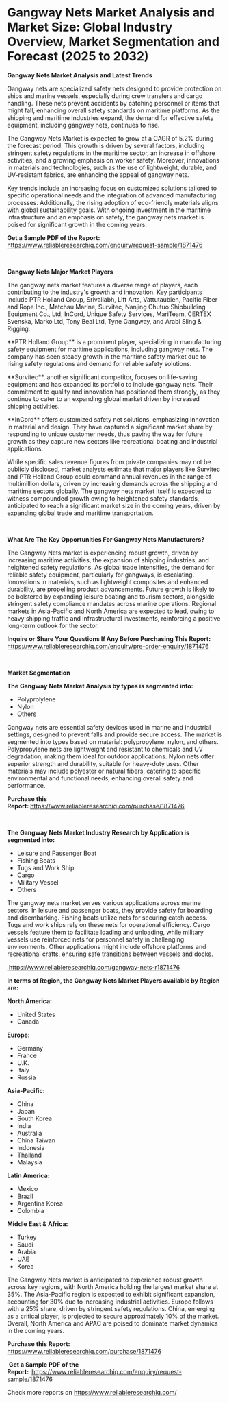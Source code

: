 <p><h1>Gangway Nets Market Analysis and Market Size: Global Industry Overview, Market Segmentation and Forecast (2025 to 2032)</h1></p><p><strong>Gangway Nets Market Analysis and Latest Trends</strong></p>
<p><p>Gangway nets are specialized safety nets designed to provide protection on ships and marine vessels, especially during crew transfers and cargo handling. These nets prevent accidents by catching personnel or items that might fall, enhancing overall safety standards on maritime platforms. As the shipping and maritime industries expand, the demand for effective safety equipment, including gangway nets, continues to rise.</p><p>The Gangway Nets Market is expected to grow at a CAGR of 5.2% during the forecast period. This growth is driven by several factors, including stringent safety regulations in the maritime sector, an increase in offshore activities, and a growing emphasis on worker safety. Moreover, innovations in materials and technologies, such as the use of lightweight, durable, and UV-resistant fabrics, are enhancing the appeal of gangway nets. </p><p>Key trends include an increasing focus on customized solutions tailored to specific operational needs and the integration of advanced manufacturing processes. Additionally, the rising adoption of eco-friendly materials aligns with global sustainability goals. With ongoing investment in the maritime infrastructure and an emphasis on safety, the gangway nets market is poised for significant growth in the coming years.</p></p>
<p><strong>Get a Sample PDF of the Report:&nbsp;</strong> <a href="https://www.reliableresearchiq.com/enquiry/request-sample/1871476?utm_campaign=1140&utm_medium=2&utm_source=Github&utm_content=ia&utm_term=23022025&utm_id=gangway-nets">https://www.reliableresearchiq.com/enquiry/request-sample/1871476</a></p>
<p>&nbsp;</p>
<p><strong>Gangway Nets Major Market Players</strong></p>
<p><p>The gangway nets market features a diverse range of players, each contributing to the industry's growth and innovation. Key participants include PTR Holland Group, Srivallabh, Lift Arts, Vattutaubien, Pacific Fiber and Rope Inc., Matchau Marine, Survitec, Nanjing Chutuo Shipbuilding Equipment Co., Ltd, InCord, Unique Safety Services, MariTeam, CERTEX Svenska, Marko Ltd, Tony Beal Ltd, Tyne Gangway, and Arabi Sling & Rigging.</p><p>**PTR Holland Group** is a prominent player, specializing in manufacturing safety equipment for maritime applications, including gangway nets. The company has seen steady growth in the maritime safety market due to rising safety regulations and demand for reliable safety solutions.</p><p>**Survitec**, another significant competitor, focuses on life-saving equipment and has expanded its portfolio to include gangway nets. Their commitment to quality and innovation has positioned them strongly, as they continue to cater to an expanding global market driven by increased shipping activities.</p><p>**InCord** offers customized safety net solutions, emphasizing innovation in material and design. They have captured a significant market share by responding to unique customer needs, thus paving the way for future growth as they capture new sectors like recreational boating and industrial applications.</p><p>While specific sales revenue figures from private companies may not be publicly disclosed, market analysts estimate that major players like Survitec and PTR Holland Group could command annual revenues in the range of multimillion dollars, driven by increasing demands across the shipping and maritime sectors globally. The gangway nets market itself is expected to witness compounded growth owing to heightened safety standards, anticipated to reach a significant market size in the coming years, driven by expanding global trade and maritime transportation.</p></p>
<p>&nbsp;</p>
<p><strong>What Are The Key Opportunities For Gangway Nets Manufacturers?</strong></p>
<p><p>The Gangway Nets market is experiencing robust growth, driven by increasing maritime activities, the expansion of shipping industries, and heightened safety regulations. As global trade intensifies, the demand for reliable safety equipment, particularly for gangways, is escalating. Innovations in materials, such as lightweight composites and enhanced durability, are propelling product advancements. Future growth is likely to be bolstered by expanding leisure boating and tourism sectors, alongside stringent safety compliance mandates across marine operations. Regional markets in Asia-Pacific and North America are expected to lead, owing to heavy shipping traffic and infrastructural investments, reinforcing a positive long-term outlook for the sector.</p></p>
<p><strong>Inquire or Share Your Questions If Any Before Purchasing This Report:</strong> <a href="https://www.reliableresearchiq.com/enquiry/pre-order-enquiry/1871476?utm_campaign=1140&utm_medium=2&utm_source=Github&utm_content=ia&utm_term=23022025&utm_id=gangway-nets">https://www.reliableresearchiq.com/enquiry/pre-order-enquiry/1871476</a></p>
<p>&nbsp;</p>
<p><strong>Market Segmentation</strong></p>
<p><strong>The Gangway Nets Market Analysis by types is segmented into:</strong></p>
<p><ul><li>Polyprolylene</li><li>Nylon</li><li>Others</li></ul></p>
<p><p>Gangway nets are essential safety devices used in marine and industrial settings, designed to prevent falls and provide secure access. The market is segmented into types based on material: polypropylene, nylon, and others. Polypropylene nets are lightweight and resistant to chemicals and UV degradation, making them ideal for outdoor applications. Nylon nets offer superior strength and durability, suitable for heavy-duty uses. Other materials may include polyester or natural fibers, catering to specific environmental and functional needs, enhancing overall safety and performance.</p></p>
<p><strong>Purchase this Report:&nbsp;</strong><a href="https://www.reliableresearchiq.com/purchase/1871476?utm_campaign=1140&utm_medium=2&utm_source=Github&utm_content=ia&utm_term=23022025&utm_id=gangway-nets">https://www.reliableresearchiq.com/purchase/1871476</a></p>
<p>&nbsp;</p>
<p><strong>The Gangway Nets Market Industry Research by Application is segmented into:</strong></p>
<p><ul><li>Leisure and Passenger Boat</li><li>Fishing Boats</li><li>Tugs and Work Ship</li><li>Cargo</li><li>Military Vessel</li><li>Others</li></ul></p>
<p><p>The gangway nets market serves various applications across marine sectors. In leisure and passenger boats, they provide safety for boarding and disembarking. Fishing boats utilize nets for securing catch access. Tugs and work ships rely on these nets for operational efficiency. Cargo vessels feature them to facilitate loading and unloading, while military vessels use reinforced nets for personnel safety in challenging environments. Other applications might include offshore platforms and recreational crafts, ensuring safe transitions between vessels and docks.</p></p>
<p><a href="https://www.reliableresearchiq.com/gangway-nets-r1871476?utm_campaign=1140&utm_medium=2&utm_source=Github&utm_content=ia&utm_term=23022025&utm_id=gangway-nets">&nbsp;https://www.reliableresearchiq.com/gangway-nets-r1871476</a></p>
<p><strong>In terms of Region, the Gangway Nets Market Players available by Region are:</strong></p>
<p>
    <p> <strong> North America: </strong>
        <ul>
            <li>United States</li>
            <li>Canada</li>
        </ul>
        </p> 
    <p> <strong> Europe: </strong>
        <ul>
            <li>Germany</li>
            <li>France</li>
            <li>U.K.</li>
            <li>Italy</li>
            <li>Russia</li>
        </ul>
        </p> 
    <p> <strong> Asia-Pacific: </strong>
        <ul>
            <li>China</li>
            <li>Japan</li>
            <li>South Korea</li>
            <li>India</li>
            <li>Australia</li>
            <li>China Taiwan</li>
            <li>Indonesia</li>
            <li>Thailand</li>
            <li>Malaysia</li>
        </ul>
        </p> 
    <p> <strong> Latin America: </strong>
        <ul>
            <li>Mexico</li>
            <li>Brazil</li>
            <li>Argentina Korea</li>
            <li>Colombia</li>
        </ul>
        </p> 
    <p> <strong> Middle East & Africa: </strong>
        <ul>
            <li>Turkey</li>
            <li>Saudi</li>
            <li>Arabia</li>
            <li>UAE</li>
            <li>Korea</li>
        </ul>
    </p>
    </p>
<p><p>The Gangway Nets market is anticipated to experience robust growth across key regions, with North America holding the largest market share at 35%. The Asia-Pacific region is expected to exhibit significant expansion, accounting for 30% due to increasing industrial activities. Europe follows with a 25% share, driven by stringent safety regulations. China, emerging as a critical player, is projected to secure approximately 10% of the market. Overall, North America and APAC are poised to dominate market dynamics in the coming years.</p></p>
<p><strong>Purchase this Report: </strong><a href="https://www.reliableresearchiq.com/purchase/1871476?utm_campaign=1140&utm_medium=2&utm_source=Github&utm_content=ia&utm_term=23022025&utm_id=gangway-nets">https://www.reliableresearchiq.com/purchase/1871476</a></p>
<p>&nbsp;<strong>Get a Sample PDF of the Report:&nbsp;&nbsp;</strong><a href="https://www.reliableresearchiq.com/enquiry/request-sample/1871476?utm_campaign=1140&utm_medium=2&utm_source=Github&utm_content=ia&utm_term=23022025&utm_id=gangway-nets">https://www.reliableresearchiq.com/enquiry/request-sample/1871476</a></p>
<p><strong></strong></p>
<p>Check more reports on <a href="https://www.reliableresearchiq.com/?utm_campaign=1140&utm_medium=2&utm_source=Github&utm_content=ia&utm_term=23022025&utm_id=gangway-nets">https://www.reliableresearchiq.com/</a></p>